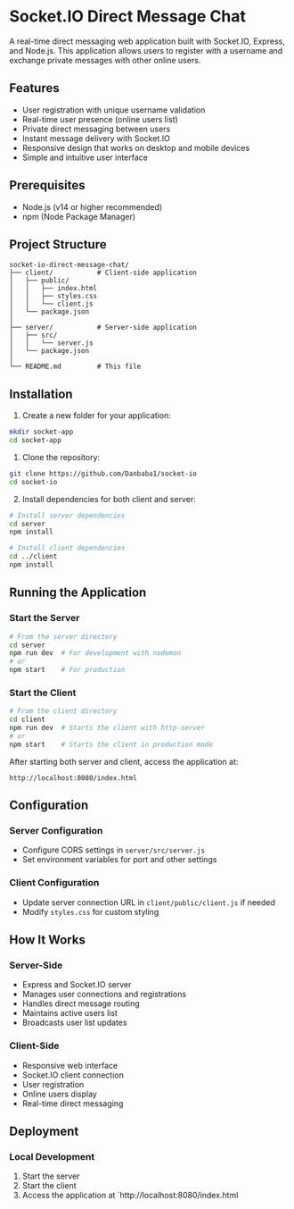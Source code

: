 # Socket.IO Direct Message Chat
A real-time direct messaging web application built with Socket.IO, Express, and Node.js. This application allows users to register with a username and exchange private messages with other online users.

## Features
* User registration with unique username validation
* Real-time user presence (online users list)
* Private direct messaging between users
* Instant message delivery with Socket.IO
* Responsive design that works on desktop and mobile devices
* Simple and intuitive user interface

## Prerequisites

* Node.js (v14 or higher recommended)
* npm (Node Package Manager)

## Project Structure

```
socket-io-direct-message-chat/
├── client/           # Client-side application
│   ├── public/
│   │   ├── index.html
│   │   ├── styles.css
│   │   └── client.js
│   └── package.json
│
├── server/           # Server-side application
│   ├── src/
│   │   └── server.js
│   └── package.json
│
└── README.md         # This file
```

## Installation
1. Create a new folder for your application:
```bash
mkdir socket-app
cd socket-app
```

1. Clone the repository:

```bash
git clone https://github.com/Danbaba1/socket-io
cd socket-io
```

2. Install dependencies for both client and server:

```bash
# Install server dependencies
cd server
npm install

# Install client dependencies
cd ../client
npm install
```

## Running the Application

### Start the Server

```bash
# From the server directory
cd server
npm run dev  # For development with nodemon
# or
npm start    # For production
```

### Start the Client

```bash
# From the client directory
cd client
npm run dev  # Starts the client with http-server
# or
npm start    # Starts the client in production mode
```

After starting both server and client, access the application at:
```
http://localhost:8080/index.html
```

## Configuration

### Server Configuration
- Configure CORS settings in `server/src/server.js`
- Set environment variables for port and other settings

### Client Configuration
- Update server connection URL in `client/public/client.js` if needed
- Modify `styles.css` for custom styling

## How It Works

### Server-Side
* Express and Socket.IO server
* Manages user connections and registrations
* Handles direct message routing
* Maintains active users list
* Broadcasts user list updates

### Client-Side
* Responsive web interface
* Socket.IO client connection
* User registration
* Online users display
* Real-time direct messaging

## Deployment

### Local Development
1. Start the server
2. Start the client
3. Access the application at `http://localhost:8080/index.html
